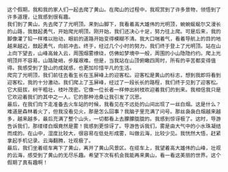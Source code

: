	这个假期，我和我的家人们一起去爬了黄山。在爬山的过程中，我观赏到了许多景物，领悟到了许多道理，让我感到很有趣。
	我们到了黄山，先去爬了了光明顶。来到山脚下，我看着高大雄伟的光明顶，蜿蜿蜒蜒尔又漫长的山路，我鼓起勇气，开始爬光明顶。刚开始，我们还决心十足，努力往上爬。可是后来，我的脚像灌了铅一样难以抬动，眼前的道路开始变得模糊不清。我大口喘着气，看着导航上的目的地越来越近，鼓起勇气，向前冲去。终于，经过几个小时的努力，我们终于登上了光明顶。站在山上向下望去，山峰高耸入云，周围烟雾缭绕，仿佛如梦境中一般，周围的小山隐隐约约。爬上光明顶并不容易，山路陡峭，步履艰难。但是，当我站在山顶俯瞰四周时，所有的辛苦都变得值得。我感受到了登山的成就感，也更加珍惜平凡的生活。
	爬完了光明顶，我们前往去看生长在玉屏峰上的迎客松。迎客松是黄山的标志，想到我即将看到迎客松，我的十分激动。我们爬上了玉屏峰，经过了一段长长的路程，我们终于见到了迎客松。它大挺拔，树干粗壮，枝叶茂密。它像一位长者一样伸出树枝欢迎着我们的到来。我相信我只是它欢迎着我们的其中之一人。它的那种沧桑让我引发了沉思。
	最后，在我们向下走准备去火车站的时候，我看见在不远处的山间出现了一丝白烟。这是什么？难道是森林着火了，但我没看见火，那是怎么回事？我脑子里充满了问号。那丝袅袅白烟越来越多，越来越多，最后充满了整个山头，一切都看上去朦朦胧胧的。我感到惊讶极了。这时，导游告诉我们，那缕缕白烟竟然是雾！我感到更惊讶了。导游告诉我们，雾是由大气中的小水珠凝结而成的。在山中，湿度比较大，很容易在低处形成雾，叫做云海，比较少见。我恍然大悟，赶紧拿起手机记录。云海翻腾，壮观极了。
	最后，我们坐着缆车离下了黄山，离开了黄山风景区。在缆车上，我望着高大雄伟的山峰，壮观的云海，感受到了黄山的无尽乐趣。希望下次有机会我能再来黄山，看一看这美丽的世界。这个假期了真有趣啊！
